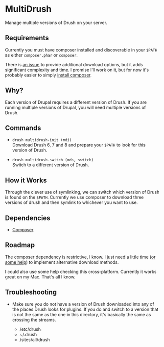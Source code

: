 # MultiDrush
Manage multiple versions of Drush on your server.

## Requirements
Currently you must have composer installed and discoverable in your `$PATH` as
either `composer.phar` or `composer`.

There is [an issue](https://github.com/KeyboardCowboy/drush-multidrush/issues/1) 
to provide additional download options, but it adds significant complexity and 
time.  I promise I'll work on it, but for now it's probably easier to
simply [install composer](https://getcomposer.org/).

## Why?
Each version of Drupal requires a different version of Drush.  If you are
running multiple versions of Drupal, you will need multiple versions of Drush.

## Commands
* `drush multidrush-init (mdi)`  
Download Drush 6, 7 and 8 and prepare your `$PATH` to look for this version of
Drush.

* `drush multidrush-switch (mds, switch)`  
Switch to a different version of Drush.

## How it Works
Through the clever use of symlinking, we can switch which version of Drush is
found on the `$PATH`.  Currently we use composer to download three versions of
drush and then symlink to whichever you want to use.

## Dependencies
* [Composer](https://getcomposer.org/)

## Roadmap
The composer dependency is restrictive, I know.  I just need a little time ([or 
some help](https://github.com/KeyboardCowboy/drush-multidrush/issues/1)) to implement alternative download methods.

I could also use some help checking this cross-platform.  Currently it works
great on my Mac.  That's all I know.

## Troubleshooting
* Make sure you do not have a version of Drush downloaded into any of the places
 Drush looks for plugins.  If you do and switch to a version that is not the 
 same as the one in this directory, it's basically the same as crossing the 
 streams.
  
    * /etc/drush
    * ~/.drush
    * /sites/all/drush

